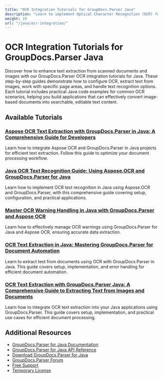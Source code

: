 ```yaml
---
title: "OCR Integration Tutorials for GroupDocs.Parser Java"
description: "Learn to implement Optical Character Recognition (OCR) features for image-based text extraction with these GroupDocs.Parser Java tutorials."
weight: 19
url: "/java/ocr-integration/"
---
```


# OCR Integration Tutorials for GroupDocs.Parser Java

Discover how to enhance text extraction from scanned documents and images with our GroupDocs.Parser OCR integration tutorials for Java. These step-by-step guides demonstrate how to configure OCR, extract text from images, work with specific page areas, and handle text recognition options. Each tutorial includes practical Java code examples for common OCR scenarios, helping you build applications that can effectively convert image-based documents into searchable, editable text content.

## Available Tutorials

### [Aspose OCR Text Extraction with GroupDocs.Parser in Java&#58; A Comprehensive Guide for Developers](./aspose-ocr-text-extraction-groupdocs-parser-java/)
Learn how to integrate Aspose OCR and GroupDocs.Parser in Java projects for efficient text extraction. Follow this guide to optimize your document processing workflow.

### [Java OCR Text Recognition Guide&#58; Using Aspose.OCR and GroupDocs.Parser for Java](./java-ocr-text-recognition-aspose-groupdocs-parser-guide/)
Learn how to implement OCR text recognition in Java using Aspose.OCR and GroupDocs.Parser, with this comprehensive guide covering setup, configuration, and practical applications.

### [Master OCR Warning Handling in Java with GroupDocs.Parser and Aspose OCR](./mastering-ocr-warning-handling-groupdocs-parser-java/)
Learn how to effectively manage OCR warnings using GroupDocs.Parser for Java and Aspose OCR, ensuring accurate data extraction.

### [OCR Text Extraction in Java&#58; Mastering GroupDocs.Parser for Document Automation](./ocr-text-extraction-java-groupdocs-parser/)
Learn to extract text from documents using OCR with GroupDocs.Parser in Java. This guide covers setup, implementation, and error handling for efficient document automation.

### [OCR Text Extraction with GroupDocs.Parser Java&#58; A Comprehensive Guide to Extracting Text from Images and Documents](./ocr-text-extraction-groupdocs-parser-java/)
Learn how to integrate OCR text extraction into your Java applications using GroupDocs.Parser. This guide covers setup, implementation, and practical use cases for efficient document processing.

## Additional Resources

- [GroupDocs.Parser for Java Documentation](https://docs.groupdocs.com/parser/java/)
- [GroupDocs.Parser for Java API Reference](https://reference.groupdocs.com/parser/java/)
- [Download GroupDocs.Parser for Java](https://releases.groupdocs.com/parser/java/)
- [GroupDocs.Parser Forum](https://forum.groupdocs.com/c/parser)
- [Free Support](https://forum.groupdocs.com/)
- [Temporary License](https://purchase.groupdocs.com/temporary-license/)

